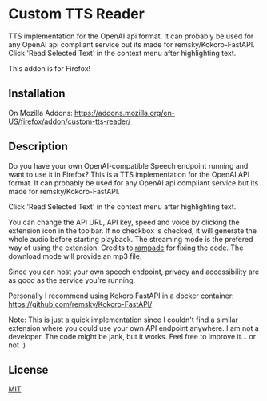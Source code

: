 
# Custom TTS Reader

TTS implementation for the OpenAI api format. It can probably be used for any OpenAI api compliant service but its made for remsky/Kokoro-FastAPI. 
Click 'Read Selected Text' in the context menu after highlighting text.

This addon is for Firefox!



## Installation

On Mozilla Addons:
https://addons.mozilla.org/en-US/firefox/addon/custom-tts-reader/
    
## Description

Do you have your own OpenAI-compatible Speech endpoint running and want to use it in Firefox?
This is a TTS implementation for the OpenAI API format. It can probably be used for any OpenAI api compliant service but its made for remsky/Kokoro-FastAPI.

Click 'Read Selected Text' in the context menu after highlighting text.

You can change the API URL, API key, speed and voice by clicking the extension icon in the toolbar.
If no checkbox is checked, it will generate the whole audio before starting playback.
The streaming mode is the prefered way of using the extension. Credits to [rampadc](https://github.com/rampadc/) for fixing the code.
The download mode will provide an mp3 file.

Since you can host your own speech endpoint, privacy and accessibility are as good as the service you're running.

Personally I recommend using Kokoro FastAPI in a docker container:
https://github.com/remsky/Kokoro-FastAPI/


Note:
This is just a quick implementation since I couldn't find a similar extension where you could use your own API endpoint anywhere. I am not a developer. The code might be jank, but it works. Feel free to improve it... or not :)


## License

[MIT](https://choosealicense.com/licenses/mit/)

